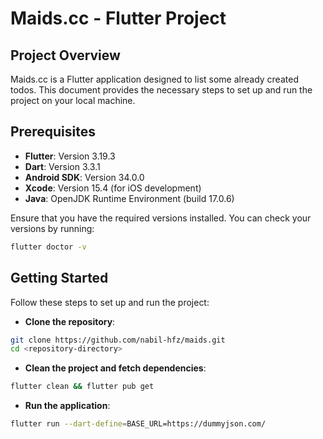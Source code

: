 # Maids.cc - Flutter Project

## Project Overview
Maids.cc is a Flutter application designed to list some already created todos. This document provides the necessary steps to set up and run the project on your local machine.

## Prerequisites

- **Flutter**: Version 3.19.3
- **Dart**: Version 3.3.1
- **Android SDK**: Version 34.0.0
- **Xcode**: Version 15.4 (for iOS development)
- **Java**: OpenJDK Runtime Environment (build 17.0.6)

Ensure that you have the required versions installed. You can check your versions by running:
```sh
flutter doctor -v
```
## Getting Started

Follow these steps to set up and run the project:

- **Clone the repository**:
```sh
git clone https://github.com/nabil-hfz/maids.git
cd <repository-directory>
```
- **Clean the project and fetch dependencies**: 
```sh
flutter clean && flutter pub get
```
- **Run the application**: 
```sh
flutter run --dart-define=BASE_URL=https://dummyjson.com/
```
